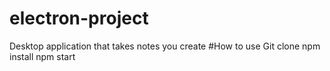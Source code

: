 # electron-project
Desktop application that takes notes you create
#How to use
Git clone
npm install
npm start
